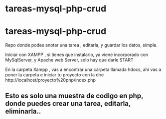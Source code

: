 # tareas-mysql-php-crud

<h1>tareas-mysql-php-crud</h1>

<p>Repo donde podes anotar una tarea , editarla, y guardar los datos, simple.</p>
<p>Iniciar con XAMPP , si tienes que instalarlo, ya viene incorporado con MySqlServer, y Apache web Server, solo hay que darle START</p>
<p>En la carpeta Xampp , vas a encontrar una carpeta llamada hdocs, ahi vas a poner la carpeta e iniciar tu proyecto con la dire http://localhost/proyecto%20php/index.php</p>
<h2>Esto es solo una muestra de codigo en php, donde puedes crear una tarea, editarla, eliminarla..</h2>
